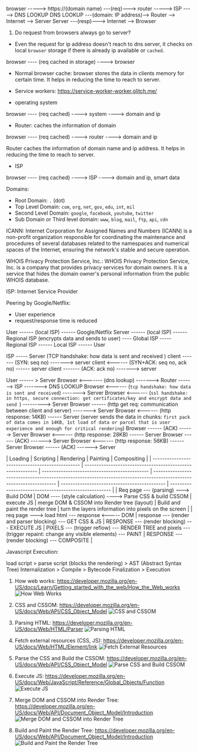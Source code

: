 browser -----> https://(domain name) ---(req)---> router -----> ISP -----> DNS LOOKUP
DNS LOOKUP ---(domain: IP address)--> Router --> Internet --> Server
Server ---(resp)---> Internet --> Browser

1. Do request from browsers always go to server?

- Even the request for ip address doesn't reach to dns server, it checks on local `browser` storage if there is already ip available or `cached`.

browser ---- (req cached in storage) ----> browser

- Normal browser cache: browser stores the data in clients memory for certain time. It helps in reducing the time to reach to server.
- Service workers: https://service-worker-worker.glitch.me/

- operating system

browser ---- (req cached) ----> system ----> domain and ip

- Router: caches the information of domain

browser ---- (req cached) ----> router ----> domain and ip

Router caches the information of domain name and ip address. It helps in reducing the time to reach to server.

- ISP

browser ---- (req cached) ----> ISP ----> domain and ip, smart data

Domains:

- Root Domain: `.` (dot)
- Top Level Domain: `com`, `org`, `net`, `gov`, `edu`, `int`, `mil`
- Second Level Domain: `google`, `facebook`, `youtube`, `twitter`
- Sub Domain or Third level domain: `www`, `blog`, `mail`, `ftp`, `api`, `cdn`

ICANN: Internet Corporation for Assigned Names and Numbers (ICANN) is a non-profit organization responsible for coordinating the maintenance and procedures of several databases related to the namespaces and numerical spaces of the Internet, ensuring the network's stable and secure operation.

WHOIS Privacy Protection Service, Inc.: WHOIS Privacy Protection Service, Inc. is a company that provides privacy services for domain owners. It is a service that hides the domain owner's personal information from the public WHOIS database.

ISP: Internet Service Provider

Peering by Google/Netflix:

- User experience
- request/response time is reduced

User ------ (local ISP) ------ Google/Netflix Server ------ (local ISP) ------ Regional ISP (encrypts data and sends to user) ---- Global ISP ----- Regional ISP ------ Local ISP ------ User

ISP ----- Server (TCP handshake: how data is sent and received )
client ------- (SYN: seq no) -------> server
client <------ (SYN+ACK: seq no, ack no) ------ server
client ------- (ACK: ack no) -------> server

User ------ > Server
Browser <------- (dns lookup) -------> Router -------> ISP -------> DNS LOOKUP
Browser <------ (`tcp handshake: how data is sent and received`) -------> Server
Browser <------ (`ssl handshake: in https, secure connection: get certificates/key and encrypt data and send `) ---------> Server
Browser ------ (http get req: communication between client and server) -------> Server
Browser <------ (http response: 14KB) ------ Server (server sends the data in chunks: `first pack of data comes in 14KB, 1st load of data or parcel that is user experience and enough for critical rendering`)
Browser ------ (ACK) ------> Server
Browser <------ (http response: 28KB) ------ Server
Browser ------ (ACK) ------> Server
Browser <------ (http response: 56KB) ------ Server
Browser ------ (ACK) ------> Server

| Loading                                         | Scripting                                                  | Rendering                                     | Painting                                                                                                            | Compositing                                  |
| ----------------------------------------------- | ---------------------------------------------------------- | --------------------------------------------- | ------------------------------------------------------------------------------------------------------------------- | -------------------------------------------- | ----------------------------------------------------- |
| Req page --- (parsing) ---> Build DOM           | DOM ---- (style calculation) ----> Parse CSS & build CSSOM | execute JS                                    | merge DOM & CSSOM into Render tree (layout)                                                                         | Build and paint the render tree              | turn the layers information into pixels on the screen |
| req page ---> load html --- response <----- DOM | response --- (render and parser blocking) --- GET CSS & JS | RESPONSE --- (render blocking) --- EXECUTE JS | PIXELS --- (trigger reflow) --- RENDER TREE and pixels --- (trigger repaint: change any visible elements) --- PAINT | RESPONSE --- (render blocking) --- COMPOSITE |

Javascript Execution:

load script > parse script (blocks the rendering) > AST (Abstract Syntax Tree) Internalization > Compile > Bytecode Finalization > Execution

1. How web works: https://developer.mozilla.org/en-US/docs/Learn/Getting_started_with_the_web/How_the_Web_works
   <image src="./assets/how web works.png" alt="How Web Works"/>

2. CSS and CSSOM: https://developer.mozilla.org/en-US/docs/Web/API/CSS_Object_Model
   <image src="./assets/css and cssom.png" alt="CSS and CSSOM"/>

3. Parsing HTML: https://developer.mozilla.org/en-US/docs/Web/HTML/Parser
   <image src="./assets/parse-html.png" alt="Parsing HTML"/>

4. Fetch external resources (CSS, JS): https://developer.mozilla.org/en-US/docs/Web/HTML/Element/link
   <image src="./assets/fetch-css-js.png" alt="Fetch External Resources"/>

5. Parse the CSS and Build the CSSOM: https://developer.mozilla.org/en-US/docs/Web/API/CSS_Object_Model
   <image src="./assets/css-parse-and-build-cssom.png" alt="Parse CSS and Build CSSOM"/>

6. Execute JS: https://developer.mozilla.org/en-US/docs/Web/JavaScript/Reference/Global_Objects/Function
   <image src="./assets/execute-js.png" alt="Execute JS"/>

7. Merge DOM and CSSOM into Render Tree: https://developer.mozilla.org/en-US/docs/Web/API/Document_Object_Model/Introduction
   <image src="./assets/merge-dom-cssom-render-tree.png" alt="Merge DOM and CSSOM into Render Tree"/>

8. Build and Paint the Render Tree: https://developer.mozilla.org/en-US/docs/Web/API/Document_Object_Model/Introduction
   <image src="./assets/calculate-layout-paint.png" alt="Build and Paint the Render Tree"/>
